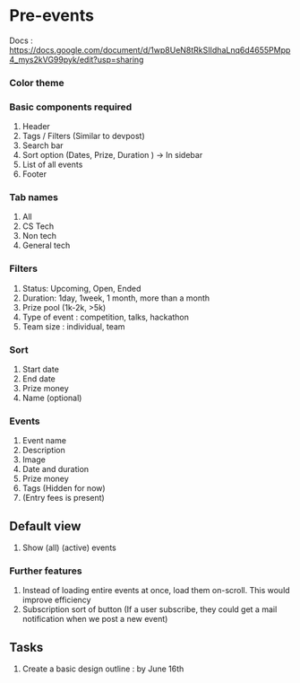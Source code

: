 # Pre-events

Docs : https://docs.google.com/document/d/1wp8UeN8tRkSIIdhaLnq6d4655PMpp4_mys2kVG99pyk/edit?usp=sharing

### Color theme



### Basic components required

1.  Header
2.  Tags / Filters (Similar to devpost)
3.  Search bar
4.  Sort option (Dates, Prize, Duration ) -> In sidebar
5.  List of all events 
6.  Footer

### Tab names

1. All
2. CS Tech
3. Non tech
4. General tech

### Filters

1. Status: Upcoming, Open, Ended
3. Duration: 1day, 1week, 1 month, more than a month
4. Prize pool (1k-2k, >5k)
5. Type of event : competition, talks, hackathon
6. Team size : individual, team

### Sort

1. Start date
2. End date
3. Prize money
4. Name (optional)

### Events

1. Event name
2. Description
3. Image
4. Date and duration
5. Prize money
6. Tags (Hidden for now)
7. (Entry fees is present)


## Default view

1. Show (all) (active) events 

### Further features

1. Instead of loading entire events at once, load them on-scroll. This would improve efficiency
2. Subscription sort of button (If a user subscribe, they could get a mail notification when we post a new event)


## Tasks

1. Create a basic design outline : by June 16th

